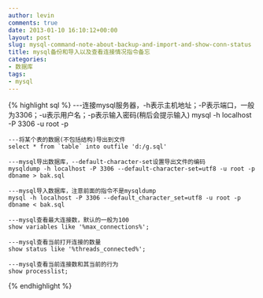 ```yaml
---
author: levin
comments: true
date: 2013-01-10 16:10:12+00:00
layout: post
slug: mysql-command-note-about-backup-and-import-and-show-conn-status
title: mysql备份和导入以及查看连接情况指令备忘
categories:
- 数据库
tags:
- mysql
---
```


<!-- more -->

{% highlight sql %}
    ---连接mysql服务器，-h表示主机地址；-P表示端口，一般为3306；-u表示用户名；-p表示输入密码(稍后会提示输入)
    mysql -h localhost -P 3306 -u root -p
        
    ---将某个表的数据(不包括结构)导出到文件
    select * from `table` into outfile 'd:/g.sql'
        
    ---mysql导出数据库，--default-character-set设置导出文件的编码
    mysqldump -h localhost -P 3306 --default-character-set=utf8 -u root -p dbname > bak.sql
        
    ---mysql导入数据库，注意前面的指令不是mysqldump
    mysql -h localhost -P 3306 --default_character_set=utf8 -u root -p dbname < bak.sql
        
    ---mysql查看最大连接数，默认的一般为100
    show variables like '%max_connections%';
        
    ---mysql查看当前打开连接的数量
    show status like '%threads_connected%';
        
    ---mysql查看当前连接数和其当前的行为
    show processlist;
{% endhighlight %}
